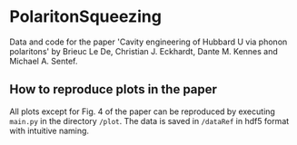 # PolaritonSqueezing
Data and code for the paper 'Cavity engineering of Hubbard U via phonon polaritons' by Brieuc Le De, Christian J. Eckhardt, Dante M. Kennes and Michael A. Sentef.

## How to reproduce plots in the paper

All plots except for Fig. 4 of the paper can be reproduced by executing `main.py` in the directory `/plot`.
The data is saved in `/dataRef` in hdf5 format with intuitive naming.

